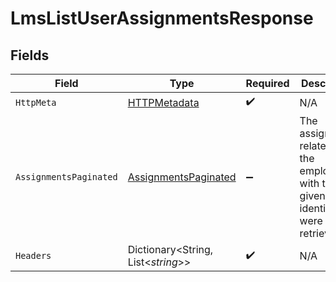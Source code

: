 # LmsListUserAssignmentsResponse


## Fields

| Field                                                                             | Type                                                                              | Required                                                                          | Description                                                                       |
| --------------------------------------------------------------------------------- | --------------------------------------------------------------------------------- | --------------------------------------------------------------------------------- | --------------------------------------------------------------------------------- |
| `HttpMeta`                                                                        | [HTTPMetadata](../../Models/Components/HTTPMetadata.md)                           | :heavy_check_mark:                                                                | N/A                                                                               |
| `AssignmentsPaginated`                                                            | [AssignmentsPaginated](../../Models/Components/AssignmentsPaginated.md)           | :heavy_minus_sign:                                                                | The assignments related to the employee with the given identifier were retrieved. |
| `Headers`                                                                         | Dictionary<String, List<*string*>>                                                | :heavy_check_mark:                                                                | N/A                                                                               |